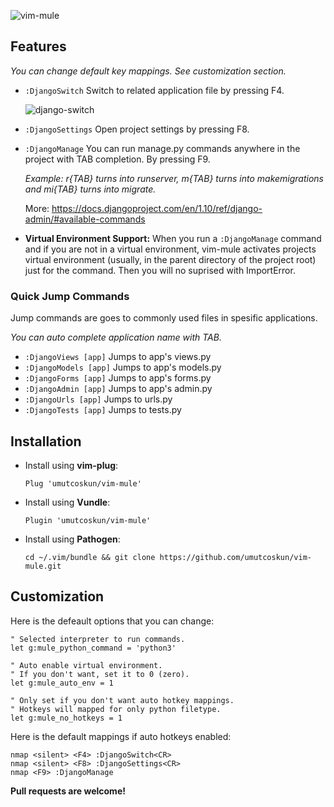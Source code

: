 ![vim-mule](http://oi67.tinypic.com/2qixz0z.jpg)


## Features
_You can change default key mappings. See customization section._

* `:DjangoSwitch` Switch to related application file by pressing F4.

  ![django-switch](http://oi67.tinypic.com/4jx6x1.jpg)

* `:DjangoSettings` Open project settings by pressing F8.

* `:DjangoManage` You can run manage.py commands anywhere in the project  with TAB completion. By pressing F9.

  _Example: r{TAB} turns into runserver, m{TAB} turns into makemigrations and mi{TAB} turns into migrate._

  More: https://docs.djangoproject.com/en/1.10/ref/django-admin/#available-commands

* **Virtual Environment Support:** When you run a `:DjangoManage` command and if you are not in a virtual environment, vim-mule activates projects virtual environment (usually, in the parent directory of the project root) just for the command. Then you will no suprised with ImportError.



### Quick Jump Commands
Jump commands are goes to commonly used files in spesific applications.

_You can auto complete application name with TAB._

* `:DjangoViews [app]` Jumps to app's views.py
* `:DjangoModels [app]` Jumps to app's models.py
* `:DjangoForms [app]` Jumps to app's forms.py
* `:DjangoAdmin [app]` Jumps to app's admin.py
* `:DjangoUrls [app]` Jumps to urls.py
* `:DjangoTests [app]` Jumps to tests.py


## Installation
* Install using **vim-plug**:

    `Plug 'umutcoskun/vim-mule'`

* Install using **Vundle**:

    `Plugin 'umutcoskun/vim-mule'`

* Install using **Pathogen**:

    `cd ~/.vim/bundle && git clone https://github.com/umutcoskun/vim-mule.git`


## Customization
Here is the defeault options that you can change:

```viml
" Selected interpreter to run commands.
let g:mule_python_command = 'python3'

" Auto enable virtual environment.
" If you don't want, set it to 0 (zero).
let g:mule_auto_env = 1

" Only set if you don't want auto hotkey mappings.
" Hotkeys will mapped for only python filetype.
let g:mule_no_hotkeys = 1
```

Here is the default mappings if auto hotkeys enabled:

```viml
nmap <silent> <F4> :DjangoSwitch<CR>
nmap <silent> <F8> :DjangoSettings<CR>
nmap <F9> :DjangoManage 
```


**Pull requests are welcome!**
